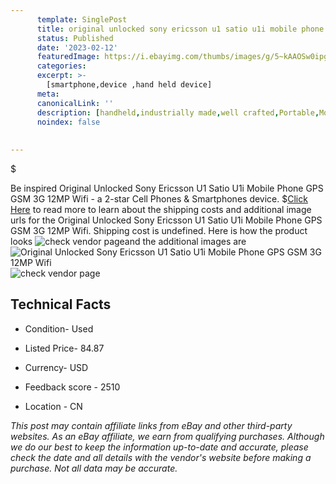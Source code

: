 ```yaml
---
      template: SinglePost
      title: original unlocked sony ericsson u1 satio u1i mobile phone gps gsm 3g 12mp wifi
      status: Published
      date: '2023-02-12'
      featuredImage: https://i.ebayimg.com/thumbs/images/g/5~kAAOSw0ipgVXBH/s-l225.jpg
      categories: 
      excerpt: >-
        [smartphone,device ,hand held device]
      meta:
      canonicalLink: ''
      description: [handheld,industrially made,well crafted,Portable,Mobile,Compact,Convenient,Lightweight,Maneuverable,Man-portable,Miniature,Carriable,Hand-held,Light,Holdable,Transportable,Mobile device,Pocket-sized,On-the-go,Wireless,Cordless,Compact size,Convenient size, smartphone,device ,hand held device]
      noindex: false
      
        
---
```

$

Be inspired Original Unlocked Sony Ericsson U1 Satio U1i Mobile Phone GPS GSM 3G 12MP Wifi - a 2-star Cell Phones & Smartphones device.
$[Click Here](https://www.ebay.com/itm/265264451227?hash=item3dc2fe4e9b%3Ag%3A5%7EkAAOSw0ipgVXBH&mkevt=1&mkcid=1&mkrid=711-53200-19255-0&campid=%253CePNCampaignId%253E&customid=%253CreferenceId%253E&toolid=10049) to read more to learn about the shipping costs and additional image urls for the Original Unlocked Sony Ericsson U1 Satio U1i Mobile Phone GPS GSM 3G 12MP Wifi. Shipping cost is undefined. Here is how the product looks ![check vendor page](https://i.ebayimg.com/thumbs/images/g/5~kAAOSw0ipgVXBH/s-l225.jpg)and the additional images are![Original Unlocked Sony Ericsson U1 Satio U1i Mobile Phone GPS GSM 3G 12MP Wifi](https://i.ebayimg.com/images/g/5~kAAOSw0ipgVXBH/s-l960.jpg)![check vendor page](https://origin-galleryplus.ebayimg.com/ws/web/265264451227_2_0_1/225x225.jpg,https://origin-galleryplus.ebayimg.com/ws/web/265264451227_3_0_1/225x225.jpg,https://origin-galleryplus.ebayimg.com/ws/web/265264451227_4_0_1/225x225.jpg,https://origin-galleryplus.ebayimg.com/ws/web/265264451227_5_0_1/225x225.jpg,https://origin-galleryplus.ebayimg.com/ws/web/265264451227_6_0_1/225x225.jpg)



 ## Technical Facts 



     
      

 - Condition- Used 


      

 - Listed Price- 84.87 


      

 - Currency- USD 


      

 - Feedback score - 2510 


      

 - Location - CN 


      
      

 *_This post may contain affiliate links from eBay and other third-party websites. As an eBay affiliate, we earn from qualifying purchases. Although we do our best to keep the information up-to-date and accurate, please check the date and all details with the vendor's website before making a purchase. Not all data may be accurate._*






